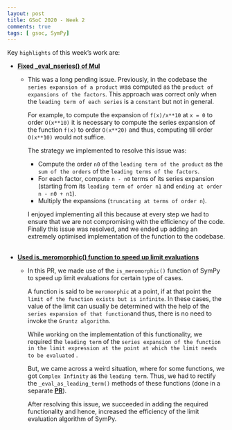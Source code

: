 ```yaml
---
layout: post
title: GSoC 2020 - Week 2
comments: true
tags: [ gsoc, SymPy]
---
```


Key `highlights` of this week’s work are:

* **[Fixed _eval_nseries() of Mul](https://github.com/sympy/sympy/pull/19369)**
  
  * This was a long pending issue. 
    Previously, in the codebase the `series expansion of a product` was computed as the `product of expansions of the factors`. 
    This approach was correct only when the `leading term of each series` is a `constant` but not in general.
    
    For example, to compute the expansion of `f(x)/x**10` at `x = 0` to order `O(x**10)` it is necessary to compute the series expansion 
    of the function `f(x)` to order `O(x**20)` and thus, computing till order `O(x**10)` would not suffice.
    
    The strategy we implemented to resolve this issue was:
    - Compute the order `n0` of the `leading term of the product` as the `sum of the orders` of the `leading terms of the factors`.
    - For each factor, compute `n - n0` terms of its series expansion (starting from its `leading term of order n1` and `ending at order n - n0 + n1`).
    - Multiply the expansions (`truncating at terms of order n`).
    
    I enjoyed implementing all this because at every step we had to ensure that we are not compromising with the efficiency of the code. 
    Finally this issue was resolved, and we ended up adding an extremely optimised implementation of the function to the codebase.
<br><br>
* **[Used is_meromorphic() function to speed up limit evaluations](https://github.com/sympy/sympy/pull/19432)**
  
  * In this PR, we made use of the `is_meromorphic()` function of SymPy to speed up limit evaluations for certain type of cases.
    
    A function is said to be `meromorphic` at a point, if at that point the `limit of the function exists but is infinite`. 
    In these cases, the value of the limit can usually be determined with the help of the `series expansion of that function`and 
    thus, there is no need to invoke the `Gruntz algorithm`. 
    
    While working on the implementation of this functionality, we required the `leading term` of the `series expansion of the function in the limit expression at the point at which the limit needs to be evaluated` .
    
    But, we came across a weird situation, where for some functions, we got `Complex Infinity` as the `leading term`.
    Thus, we had to rectify the `_eval_as_leading_term()` methods of these functions (done in a separate **[PR](https://github.com/sympy/sympy/pull/19461)**).
    
    After resolving this issue, we succeeded in adding the required functionality and hence, increased the efficiency of the limit evaluation algorithm of SymPy.
